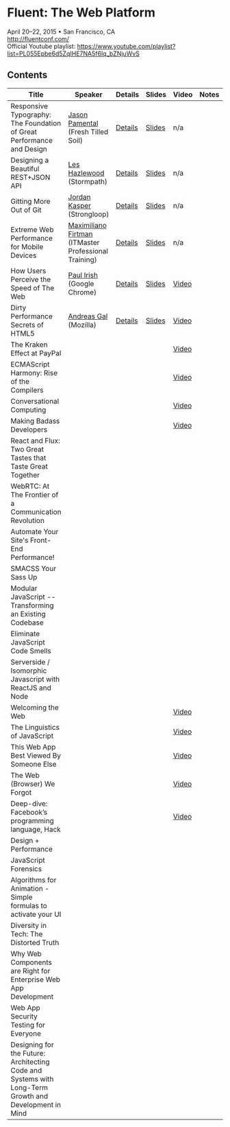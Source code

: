# Fluent: The Web Platform
April 20–22, 2015 • San Francisco, CA  
http://fluentconf.com/  
Official Youtube playlist: https://www.youtube.com/playlist?list=PL055Epbe6d5ZqIHE7NA5f6Iq_bZNjuWvS

## Contents
| Title                                                                                                 | Speaker                                                                       | Details                                                                            | Slides                                                                                                                             | Video                                                                                                 | Notes | Rating |
|-------------------------------------------------------------------------------------------------------|-------------------------------------------------------------------------------|------------------------------------------------------------------------------------|------------------------------------------------------------------------------------------------------------------------------------|-------------------------------------------------------------------------------------------------------|-------|--------|
| Responsive Typography: The Foundation of Great Performance and Design                                 | [Jason Pamental](http://www.freshtilledsoil.com/) (Fresh Tilled Soil)         | [Details](http://fluentconf.com/javascript-html-2015/public/schedule/detail/39224) | [Slides](http://www.slideshare.net/jpamental)                                                                                      | n/a                                                                                                   |       | 👍     |
| Designing a Beautiful REST+JSON API                                                                   | [Les Hazlewood](https://stormpath.com/) (Stormpath)                           | [Details](http://fluentconf.com/javascript-html-2015/public/schedule/detail/39033) | [Slides](http://cdn.oreillystatic.com/en/assets/1/event/125/Designing%20a%20Beautiful%20REST+JSON%20API%20Presentation.pdf)        | n/a                                                                                                   |       |        |
| Gitting More Out of Git                                                                               | [Jordan Kasper](http://jordankasper.com/) (Strongloop)                        | [Details](http://fluentconf.com/javascript-html-2015/public/schedule/detail/39088) | [Slides](http://cdn.oreillystatic.com/en/assets/1/event/125/Gitting%20More%20Out%20of%20Git%20Presentation.pdf)                    | n/a                                                                                                   |       | 👍     |
| Extreme Web Performance for Mobile Devices                                                            | [Maximiliano Firtman](http://www.firt.mobi/) (ITMaster Professional Training) | [Details](http://fluentconf.com/javascript-html-2015/public/schedule/detail/39394) | [Slides](http://firtman.github.io/fluent/)                                                                                         | n/a                                                                                                   |       |        |
| How Users Perceive the Speed of The Web                                                               | [Paul Irish](http://www.paulirish.com/) (Google Chrome)                       | [Details](http://fluentconf.com/javascript-html-2015/public/schedule/detail/40733) | [Slides](https://docs.google.com/presentation/d/1AwT2vVHzzlsIxEUS-z769awGa-hiHTwR0iWrkeX49Fk/edit?pli=1#slide=id.gae87e5f79_0_119) | [Video](https://www.youtube.com/watch?v=2ksXo2_Lfl0&list=PL055Epbe6d5ZqIHE7NA5f6Iq_bZNjuWvS&index=1)  |       | 👍     |
| Dirty Performance Secrets of HTML5                                                                    | [Andreas Gal](https://twitter.com/andreasgal) (Mozilla)                       | [Details](http://fluentconf.com/javascript-html-2015/public/schedule/detail/40411) | [Slides](http://cdn.oreillystatic.com/en/assets/1/event/125/Dirty%20Performance%20Secrets%20of%20HTML5%20Presentation.bin)         | [Video](https://www.youtube.com/watch?v=t8x40JXUeWA&list=PL055Epbe6d5ZqIHE7NA5f6Iq_bZNjuWvS&index=5)  |       |        |
| The Kraken Effect at PayPal                                                                           |                                                                               |                                                                                    |                                                                                                                                    | [Video](https://www.youtube.com/watch?v=k2wkNMr9idE&list=PL055Epbe6d5ZqIHE7NA5f6Iq_bZNjuWvS&index=3)  |       |        |
| ECMAScript Harmony: Rise of the Compilers                                                             |                                                                               |                                                                                    |                                                                                                                                    | [Video](https://www.youtube.com/watch?v=PlmsweSNhTw&list=PL055Epbe6d5ZqIHE7NA5f6Iq_bZNjuWvS&index=4)  |       |        |
| Conversational Computing                                                                              |                                                                               |                                                                                    |                                                                                                                                    | [Video](https://www.youtube.com/watch?v=-fo_bvxxXww&list=PL055Epbe6d5ZqIHE7NA5f6Iq_bZNjuWvS&index=8)  |       |        |
| Making Badass Developers                                                                              |                                                                               |                                                                                    |                                                                                                                                    | [Video](https://www.youtube.com/watch?v=FKTxC9pl-WM&list=PL055Epbe6d5ZqIHE7NA5f6Iq_bZNjuWvS&index=2)  |       | 👍     |
| React and Flux: Two Great Tastes that Taste Great Together                                            |                                                                               |                                                                                    |                                                                                                                                    |                                                                                                       |       |        |
| WebRTC: At The Frontier of a Communication Revolution                                                 |                                                                               |                                                                                    |                                                                                                                                    |                                                                                                       |       |        |
| Automate Your Site's Front-End Performance!                                                           |                                                                               |                                                                                    |                                                                                                                                    |                                                                                                       |       |        |
| SMACSS Your Sass Up                                                                                   |                                                                               |                                                                                    |                                                                                                                                    |                                                                                                       |       | 👍     |
| Modular JavaScript -- Transforming an Existing Codebase                                               |                                                                               |                                                                                    |                                                                                                                                    |                                                                                                       |       |        |
| Eliminate JavaScript Code Smells                                                                      |                                                                               |                                                                                    |                                                                                                                                    |                                                                                                       |       |        |
| Serverside / Isomorphic Javascript with ReactJS and Node                                              |                                                                               |                                                                                    |                                                                                                                                    |                                                                                                       |       |        |
| Welcoming the Web                                                                                     |                                                                               |                                                                                    |                                                                                                                                    | [Video](https://www.youtube.com/watch?v=_3xhFpPHESw&list=PL055Epbe6d5ZqIHE7NA5f6Iq_bZNjuWvS&index=6)  |       | 👍     |
| The Linguistics of JavaScript                                                                         |                                                                               |                                                                                    |                                                                                                                                    | [Video](https://www.youtube.com/watch?v=4sNUzqrhQqY&list=PL055Epbe6d5ZqIHE7NA5f6Iq_bZNjuWvS&index=7)  |       |        |
| This Web App Best Viewed By Someone Else                                                              |                                                                               |                                                                                    |                                                                                                                                    | [Video](https://www.youtube.com/watch?v=r38al1w-h4k&list=PL055Epbe6d5ZqIHE7NA5f6Iq_bZNjuWvS&index=10) |       |        |
| The Web (Browser) We Forgot                                                                           |                                                                               |                                                                                    |                                                                                                                                    | [Video](https://www.youtube.com/watch?v=TZswpvM8pD0&list=PL055Epbe6d5ZqIHE7NA5f6Iq_bZNjuWvS&index=9)  |       |        |
| Deep-dive: Facebook’s programming language, Hack                                                      |                                                                               |                                                                                    |                                                                                                                                    | [Video](https://www.youtube.com/watch?v=eDz8IbGsVrc&list=PL055Epbe6d5ZqIHE7NA5f6Iq_bZNjuWvS&index=11) |       |        |
| Design + Performance                                                                                  |                                                                               |                                                                                    |                                                                                                                                    |                                                                                                       |       |        |
| JavaScript Forensics                                                                                  |                                                                               |                                                                                    |                                                                                                                                    |                                                                                                       |       |        |
| Algorithms for Animation - Simple formulas to activate your UI                                        |                                                                               |                                                                                    |                                                                                                                                    |                                                                                                       |       |        |
| Diversity in Tech: The Distorted Truth                                                                |                                                                               |                                                                                    |                                                                                                                                    |                                                                                                       |       | 👍     |
| Why Web Components are Right for Enterprise Web App Development                                       |                                                                               |                                                                                    |                                                                                                                                    |                                                                                                       |       |        |
| Web App Security Testing for Everyone                                                                 |                                                                               |                                                                                    |                                                                                                                                    |                                                                                                       |       |        |
| Designing for the Future: Architecting Code and Systems with Long-Term Growth and Development in Mind |                                                                               |                                                                                    |                                                                                                                                    |                                                                                                       |       | 👍     |
